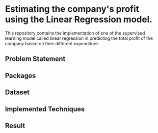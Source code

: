 # Estimating the company's profit using the Linear Regression model.
This repository contains the implementation of one of the supervised learning model called linear regression in predicting the total profit of the company based on their different expenditure.

## Problem Statement

## Packages

## Dataset

## Implemented Techniques

## Result